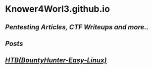 Knower4Worl3.github.io
======================

_**Pentesting Articles, CTF Writeups and more..**_
---------------------------------------------------

_**Posts**_
------------


 
## _**[HTB(BountyHunter-Easy-Linux)](/HTB/BountyHunter.md)**_



    






